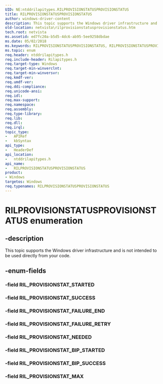 ```yaml
---
UID: NE:ntddrilapitypes.RILPROVISIONSTATUSPROVISIONSTATUS
title: RILPROVISIONSTATUSPROVISIONSTATUS
author: windows-driver-content
description: This topic supports the Windows driver infrastructure and is not intended to be used directly from your code.
old-location: netvista\rilprovisionstatusprovisionstatus.htm
tech.root: netvista
ms.assetid: ed7fc20a-b5d5-4dc6-ab95-5ee9258dbdae
ms.date: 05/02/2018
ms.keywords: RILPROVISIONSTATUSPROVISIONSTATUS, RILPROVISIONSTATUSPROVISIONSTATUS enumeration [Network Drivers Starting with Windows Vista], RIL_PROVISIONSTAT_BIP_STARTED, RIL_PROVISIONSTAT_BIP_SUCCESS, RIL_PROVISIONSTAT_FAILURE_END, RIL_PROVISIONSTAT_FAILURE_RETRY, RIL_PROVISIONSTAT_MAX, RIL_PROVISIONSTAT_NEEDED, RIL_PROVISIONSTAT_SUCCESS, netvista.rilprovisionstatusprovisionstatus, ntddrilapitypes/RILPROVISIONSTATUSPROVISIONSTATUS, ntddrilapitypes/RIL_PROVISIONSTAT_BIP_STARTED, ntddrilapitypes/RIL_PROVISIONSTAT_BIP_SUCCESS, ntddrilapitypes/RIL_PROVISIONSTAT_FAILURE_END, ntddrilapitypes/RIL_PROVISIONSTAT_FAILURE_RETRY, ntddrilapitypes/RIL_PROVISIONSTAT_MAX, ntddrilapitypes/RIL_PROVISIONSTAT_NEEDED, ntddrilapitypes/RIL_PROVISIONSTAT_SUCCESS
ms.topic: enum
req.header: ntddrilapitypes.h
req.include-header: Rilapitypes.h
req.target-type: Windows
req.target-min-winverclnt: 
req.target-min-winversvr: 
req.kmdf-ver: 
req.umdf-ver: 
req.ddi-compliance: 
req.unicode-ansi: 
req.idl: 
req.max-support: 
req.namespace: 
req.assembly: 
req.type-library: 
req.lib: 
req.dll: 
req.irql: 
topic_type:
-	APIRef
-	kbSyntax
api_type:
-	HeaderDef
api_location:
-	ntddrilapitypes.h
api_name:
-	RILPROVISIONSTATUSPROVISIONSTATUS
product:
- Windows
targetos: Windows
req.typenames: RILPROVISIONSTATUSPROVISIONSTATUS
---
```


# RILPROVISIONSTATUSPROVISIONSTATUS enumeration


## -description


This topic supports the Windows driver infrastructure and is not intended to be used directly from your code.


## -enum-fields




### -field RIL_PROVISIONSTAT_STARTED


### -field RIL_PROVISIONSTAT_SUCCESS


### -field RIL_PROVISIONSTAT_FAILURE_END


### -field RIL_PROVISIONSTAT_FAILURE_RETRY


### -field RIL_PROVISIONSTAT_NEEDED


### -field RIL_PROVISIONSTAT_BIP_STARTED


### -field RIL_PROVISIONSTAT_BIP_SUCCESS


### -field RIL_PROVISIONSTAT_MAX

